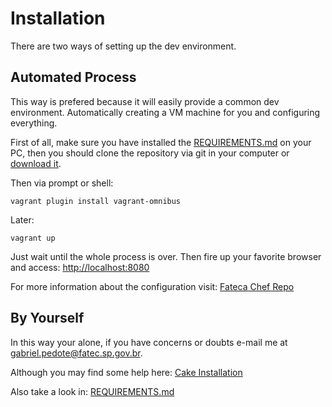 Installation
==============

There are two ways of setting up the dev environment.

Automated Process
-------------------

This way is prefered because it will easily provide a common dev environment. Automatically creating a VM machine for you and configuring everything.

First of all, make sure you have installed the [REQUIREMENTS.md](REQUIREMENTS.md) on your PC, then you should clone the repository via git in your computer or [download it](https://github.com/gpedote/fateca/archive/master.zip).

Then via prompt or shell:
```
vagrant plugin install vagrant-omnibus
```
Later:
```
vagrant up
```
Just wait until the whole process is over. Then fire up your favorite browser and access: [http://localhost:8080](http://localhost:8080)

For more information about the configuration visit: [Fateca Chef Repo](https://www.github.com/gpedote/fateca-chef)

By Yourself
-------------

In this way your alone, if you have concerns or doubts e-mail me at gabriel.pedote@fatec.sp.gov.br.

Although you may find some help here: [Cake Installation](http://book.cakephp.org/2.0/en/installation.html)

Also take a look in: [REQUIREMENTS.md](REQUIREMENTS.md)
